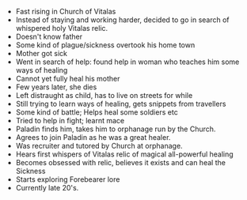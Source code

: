 - Fast rising in Church of Vitalas
- Instead of staying and working harder, decided to go in search of whispered holy Vitalas relic.
- Doesn't know father
- Some kind of plague/sickness overtook his home town
- Mother got sick
- Went in search of help: found help in woman who teaches him some ways of healing
- Cannot yet fully heal his mother
- Few years later, she dies
- Left distraught as child, has to live on streets for while
- Still trying to learn ways of healing, gets snippets from travellers
- Some kind of battle; Helps heal some soldiers etc
- Tried to help in fight; learnt mace
- Paladin finds him, takes him to orphanage run by the Church.
- Agrees to join Paladin as he was a great healer.
- Was recruiter and tutored by Church at orphanage.
- Hears first whispers of Vitalas relic of magical all-powerful healing
- Becomes obsessed with relic, believes it exists and can heal the Sickness
- Starts exploring Forebearer lore
- Currently late 20's.